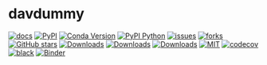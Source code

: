 # davdummy

[![docs](https://github.com/dominauta/davdummy/actions/workflows/pages.yml/badge.svg)](https://dominauta.github.io/davdummy/)
[![PyPI](https://img.shields.io/pypi/v/davdummy)](https://pypi.org/project/davdummy/)
[![Conda Version](https://img.shields.io/conda/vn/conda-forge/davdummy.svg)](https://anaconda.org/conda-forge/davdummy)
[![PyPI Python](https://img.shields.io/pypi/pyversions/davdummy.svg)](https://pypi.python.org/pypi/davdummy)
[![issues](https://img.shields.io/github/issues/dominauta/davdummy)](https://github.com/dominauta/davdummy/issues)
[![forks](https://img.shields.io/github/forks/dominauta/davdummy.svg)](https://github.com/dominauta/davdummy/network/members)
[![GitHub stars](https://img.shields.io/github/stars/dominauta/davdummy.svg)](https://github.com/dominauta/davdummy/stargazers)
[![Downloads](https://pepy.tech/badge/davdummy)](https://pepy.tech/project/davdummy)
[![Downloads](https://pepy.tech/badge/davdummy/month)](https://pepy.tech/project/davdummy)
[![Downloads](https://pepy.tech/badge/davdummy/week)](https://pepy.tech/project/davdummy)
[![MIT](https://img.shields.io/github/license/dominauta/davdummy)](https://choosealicense.com/licenses/mit/)
[![codecov](https://img.shields.io/codecov/c/github/dominauta/davdummy)](https://codecov.io/gh/dominauta/davdummy/tree/main/davdummy)
[![black](https://img.shields.io/badge/code%20style-black-000000.svg)](https://github.com/psf/black)
[![Binder](https://mybinder.org/badge_logo.svg)](https://mybinder.org/v2/gh/davdummy/binder-sandbox/HEAD)
